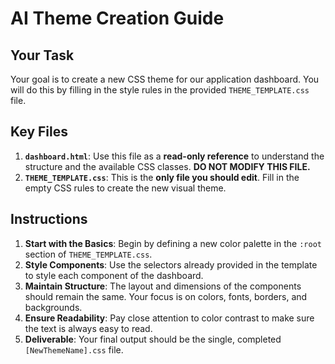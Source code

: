# AI Theme Creation Guide

## Your Task
Your goal is to create a new CSS theme for our application dashboard. You will do this by filling in the style rules in the provided `THEME_TEMPLATE.css` file.

## Key Files
1.  **`dashboard.html`**: Use this file as a **read-only reference** to understand the structure and the available CSS classes. **DO NOT MODIFY THIS FILE.**
2.  **`THEME_TEMPLATE.css`**: This is the **only file you should edit**. Fill in the empty CSS rules to create the new visual theme.

## Instructions
1.  **Start with the Basics**: Begin by defining a new color palette in the `:root` section of `THEME_TEMPLATE.css`.
2.  **Style Components**: Use the selectors already provided in the template to style each component of the dashboard.
3.  **Maintain Structure**: The layout and dimensions of the components should remain the same. Your focus is on colors, fonts, borders, and backgrounds.
4.  **Ensure Readability**: Pay close attention to color contrast to make sure the text is always easy to read.
5.  **Deliverable**: Your final output should be the single, completed `[NewThemeName].css` file. 